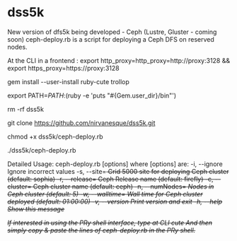 # dss5k
New version of dfs5k being developed - Ceph (Lustre, Gluster - coming soon)
ceph-deploy.rb is a script for deploying a Ceph DFS on reserved nodes.


At the CLI in a frontend :
export http_proxy=http_proxy=http://proxy:3128 && export https_proxy=https://proxy:3128

gem install --user-install ruby-cute trollop

export PATH=$PATH:$(ruby -e 'puts "#{Gem.user_dir}/bin"')

rm -rf dss5k

git clone https://github.com/nirvanesque/dss5k.git

chmod +x dss5k/ceph-deploy.rb

./dss5k/ceph-deploy.rb

Detailed Usage:
       ceph-deploy.rb [options]
where [options] are:
  -i, --ignore          Ignore incorrect values
  -s, --site=<s>        Grid 5000 site for deploying Ceph cluster (default: sophia)
  -r, --release=<s>     Ceph Release name (default: firefly)
  -c, --cluster=<s>     Ceph cluster name (default: ceph)
  -n, --numNodes=<i>    Nodes in Ceph cluster (default: 5)
  -w, --walltime=<s>    Wall time for Ceph cluster deployed (default: 01:00:00)
  -v, --version         Print version and exit
  -h, --help            Show this message


If interested in using the PRy shell interface, type at CLI
cute
And then simply copy & paste the lines of ceph-deploy.rb in the PRy shell.

